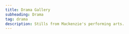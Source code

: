 ```yaml
---
title: Drama Gallery
subheading: Drama
tag: drama
description: Stills from Mackenzie's performing arts. 
---
```

